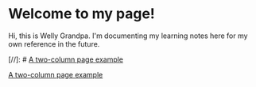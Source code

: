 # Welcome to my page!
Hi, this is Welly Grandpa. I'm documenting my learning notes here for my own reference in the future.




[//]: # <a href="two_columns_page_example.md"> A two-column page example </a>



<a href="https://github.com/welly-grandpa/welly-grandpa.github.io/blob/main/two_columns_page_example.md"> A two-column page example </a>
